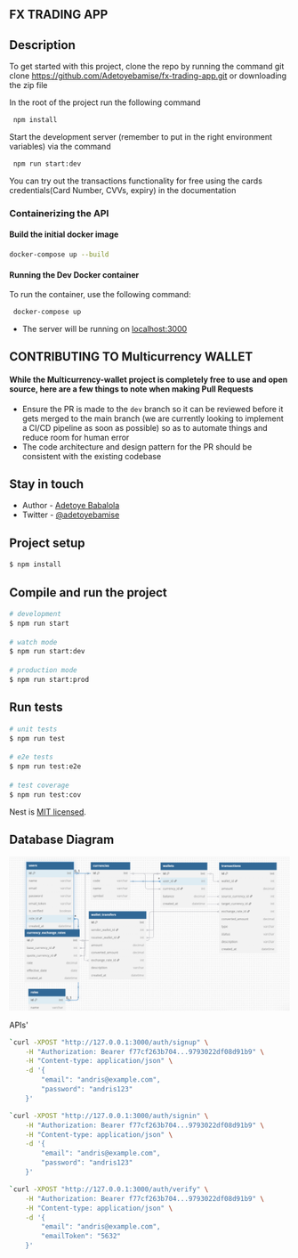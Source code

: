 ## FX TRADING APP

## Description

To get started with this project, clone the repo by running the command git clone https://github.com/Adetoyebamise/fx-trading-app.git or downloading the zip file

In the root of the project run the following command

```bash
 npm install
```

Start the development server (remember to put in the right environment variables) via the command

```bash
 npm run start:dev
```

You can try out the transactions functionality for free using the cards credentials(Card Number, CVVs, expiry) in the documentation

### Containerizing the API

#### Build the initial docker image

```bash
docker-compose up --build
```

#### Running the Dev Docker container

To run the container, use the following command:

```bash
 docker-compose up
```

- The server will be running on [localhost:3000](http://0.0.0.0:3000)

## CONTRIBUTING TO Multicurrency WALLET

#### While the Multicurrency-wallet project is completely free to use and open source, here are a few things to note when making Pull Requests

- Ensure the PR is made to the `dev` branch so it can be reviewed before it gets merged to the main branch (we are currently looking to implement a CI/CD pipeline as soon as possible) so as to automate things and reduce room for human error
- The code architecture and design pattern for the PR should be consistent with the existing codebase

## Stay in touch

- Author - [Adetoye Babalola](https://www.linkedin.com/in/adetoye-babalola-355118167/)
- Twitter - [@adetoyebamise](https://twitter.com/Adetoyebamise)

## Project setup

```bash
$ npm install
```

## Compile and run the project

```bash
# development
$ npm run start

# watch mode
$ npm run start:dev

# production mode
$ npm run start:prod
```

## Run tests

```bash
# unit tests
$ npm run test

# e2e tests
$ npm run test:e2e

# test coverage
$ npm run test:cov
```

Nest is [MIT licensed](https://github.com/nestjs/nest/blob/master/LICENSE).

## Database Diagram

![alt text](image.png)


APIs'

```sh
`curl -XPOST "http://127.0.0.1:3000/auth/signup" \
    -H "Authorization: Bearer f77cf263b704...9793022df08d91b9" \
    -H "Content-type: application/json" \
    -d '{
        "email": "andris@example.com",
        "password": "andris123"
    }'
```
```sh
`curl -XPOST "http://127.0.0.1:3000/auth/signin" \
    -H "Authorization: Bearer f77cf263b704...9793022df08d91b9" \
    -H "Content-type: application/json" \
    -d '{
        "email": "andris@example.com",
        "password": "andris123"
    }'
```
```sh
`curl -XPOST "http://127.0.0.1:3000/auth/verify" \
    -H "Authorization: Bearer f77cf263b704...9793022df08d91b9" \
    -H "Content-type: application/json" \
    -d '{
        "email": "andris@example.com",
        "emailToken": "5632"
    }'
```
